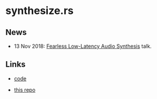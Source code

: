 # synthesize.rs

## News

* 13 Nov 2018: [Fearless Low-Latency Audio Synthesis](nov-2018-talk) talk.

## Links

* [code](https://github.com/raphlinus/synthesizer-io)

* [this repo](https://github.com/synthesize-rs/synthesize-rs.github.io)
